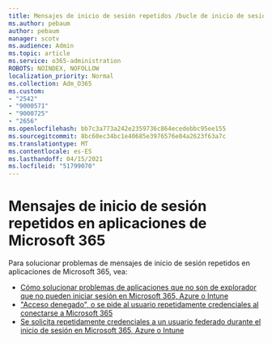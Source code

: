 ```yaml
---
title: Mensajes de inicio de sesión repetidos /bucle de inicio de sesión
ms.author: pebaum
author: pebaum
manager: scotv
ms.audience: Admin
ms.topic: article
ms.service: o365-administration
ROBOTS: NOINDEX, NOFOLLOW
localization_priority: Normal
ms.collection: Adm_O365
ms.custom:
- "2542"
- "9000571"
- "9000725"
- "2656"
ms.openlocfilehash: bb7c3a773a242e2359736c864ecedebbc95ee155
ms.sourcegitcommit: 8bc60ec34bc1e40685e3976576e04a2623f63a7c
ms.translationtype: MT
ms.contentlocale: es-ES
ms.lasthandoff: 04/15/2021
ms.locfileid: "51799070"
---
```

# <a name="repeated-sign-in-prompts-in-microsoft-365-apps"></a>Mensajes de inicio de sesión repetidos en aplicaciones de Microsoft 365

Para solucionar problemas de mensajes de inicio de sesión repetidos en aplicaciones de Microsoft 365, vea:

- [Cómo solucionar problemas de aplicaciones que no son de explorador que no pueden iniciar sesión en Microsoft 365, Azure o Intune](https://support.office.com/article/how-to-troubleshoot-non-browser-apps-that-can-t-sign-in-to-office-365-azure-or-intune-3ba1b268-66f6-462c-b0e5-070f5c2603c1)
- ["Acceso denegado", o se pide al usuario repetidamente credenciales al conectarse a Microsoft 365](https://docs.microsoft.com/office365/troubleshoot/security/access-denied-when-connect-to-office-365)
- [Se solicita repetidamente credenciales a un usuario federado durante el inicio de sesión en Microsoft 365, Azure o Intune](https://docs.microsoft.com/office365/troubleshoot/authentication/federated-user-repeatedly-prompted-for-credentials)

